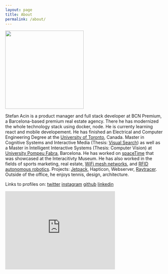 ```yaml
---
layout: page
title: About
permalink: /about/
---
```


<img src="https://avatars2.githubusercontent.com/u/1326505" width="250px"/>

Stefan Acin is a product manager and full stack developer at BCN Premium, a Barcelona-based premium real estate agency. There he has modernized the whole technology stack using docker, node. He is currenty learning react and mobile developement. He has finished an Electrical and Computer Engineering Degree at the [University of Toronto](http://www.utoronto.ca), Canada. Master in Cognitive Systems and Interactive Media (Thesis: [Visual Search](http://www.upf.edu/csim/_pdf/_BestTheses/StefanAcin_2013-14.pdf)) as well as a Master in Intelligent Interactive Systems (Thesis: Computer Vision) at [University Pompeu Fabra](http://www.upf.edu), Barcelona. He has worked on [spaceTime](http://www.kronospixel.com) that was showcased at the Interacitivty Museum. He has also worked in the fields of sports marketing, real estate, [WiFi mesh networks](http://www.zovime.com), and [RFID autonomous robotics](http://www.keonn.com/systems/view-all-2/inventory-robots.html). Projects: [Jetpack](/jp), Hapticon, Webserver, [Raytracer](http://www.cdf.toronto.edu/~karan/monkey/winter2009/). Outside of the office, he enjoys tennis, design, architecture.

Links to profiles on: [twitter](http://www.twitter.com/stefanacin) [instagram](http://www.instagram.com/stefanacin) [github](http://www.github.com/stefanacin) [linkedin](http://www.linkedin.com/)

<iframe width="350px" height="250px" src="https://www.youtube.com/embed/FjAuggflTVE" frameborder="0" allowfullscreen scrolling="no" onload="resizeIframe(this)" ></iframe>  